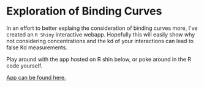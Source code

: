 # Exploration of Binding Curves

In an effort to better explaing the consideration of binding curves more, I've created an `R Shiny` interactive webapp.
Hopefully this will easily show why not considering concentrations and the kd of your interactions can lead to false Kd measurements.

Play around with the app hosted on R shin below, or poke around in the R code yourself.

[App can be found here.](https://bunchofbradys.shinyapps.io/Binding_Simulation)
